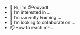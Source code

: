 - 👋 Hi, I’m @Pouyadt
- 👀 I’m interested in ...
- 🌱 I’m currently learning ...
- 💞️ I’m looking to collaborate on ...
- 📫 How to reach me ...

<!---
Pouyadt/Pouyadt is a ✨ special ✨ repository because its `README.md` (this file) appears on your GitHub profile.
You can click the Preview link to take a look at your changes.
--->

